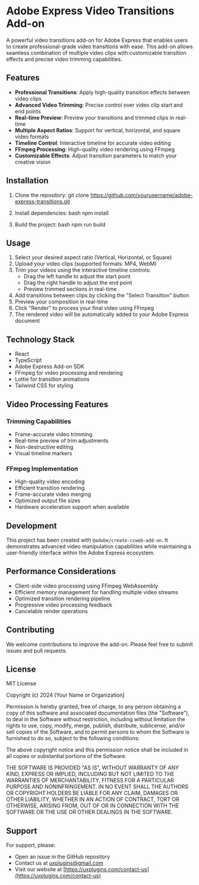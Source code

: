 # Adobe Express Video Transitions Add-on

A powerful video transitions add-on for Adobe Express that enables users to create professional-grade video transitions with ease. This add-on allows seamless combination of multiple video clips with customizable transition effects and precise video trimming capabilities.

## Features

- **Professional Transitions**: Apply high-quality transition effects between video clips
- **Advanced Video Trimming**: Precise control over video clip start and end points
- **Real-time Preview**: Preview your transitions and trimmed clips in real-time
- **Multiple Aspect Ratios**: Support for vertical, horizontal, and square video formats
- **Timeline Control**: Interactive timeline for accurate video editing
- **FFmpeg Processing**: High-quality video rendering using FFmpeg
- **Customizable Effects**: Adjust transition parameters to match your creative vision

## Installation

1. Clone the repository:
git clone https://github.com/yourusername/adobe-express-transitions.git

2. Install dependencies:
bash
npm install

3. Build the project:
bash
npm run build

## Usage

1. Select your desired aspect ratio (Vertical, Horizontal, or Square)
2. Upload your video clips (supported formats: MP4, WebM)
3. Trim your videos using the interactive timeline controls:
   - Drag the left handle to adjust the start point
   - Drag the right handle to adjust the end point
   - Preview trimmed sections in real-time
4. Add transitions between clips by clicking the "Select Transition" button
5. Preview your composition in real-time
6. Click "Render" to process your final video using FFmpeg
7. The rendered video will be automatically added to your Adobe Express document

## Technology Stack

- React
- TypeScript
- Adobe Express Add-on SDK
- FFmpeg for video processing and rendering
- Lottie for transition animations
- Tailwind CSS for styling

## Video Processing Features

### Trimming Capabilities

- Frame-accurate video trimming
- Real-time preview of trim adjustments
- Non-destructive editing
- Visual timeline markers

### FFmpeg Implementation

- High-quality video encoding
- Efficient transition rendering
- Frame-accurate video merging
- Optimized output file sizes
- Hardware acceleration support when available

## Development

This project has been created with `@adobe/create-ccweb-add-on`. It demonstrates advanced video manipulation capabilities while maintaining a user-friendly interface within the Adobe Express ecosystem.

## Performance Considerations

- Client-side video processing using FFmpeg WebAssembly
- Efficient memory management for handling multiple video streams
- Optimized transition rendering pipeline
- Progressive video processing feedback
- Cancelable render operations

## Contributing

We welcome contributions to improve the add-on. Please feel free to submit issues and pull requests.

## License

MIT License

Copyright (c) 2024 [Your Name or Organization]

Permission is hereby granted, free of charge, to any person obtaining a copy
of this software and associated documentation files (the "Software"), to deal
in the Software without restriction, including without limitation the rights
to use, copy, modify, merge, publish, distribute, sublicense, and/or sell
copies of the Software, and to permit persons to whom the Software is
furnished to do so, subject to the following conditions:

The above copyright notice and this permission notice shall be included in all
copies or substantial portions of the Software.

THE SOFTWARE IS PROVIDED "AS IS", WITHOUT WARRANTY OF ANY KIND, EXPRESS OR
IMPLIED, INCLUDING BUT NOT LIMITED TO THE WARRANTIES OF MERCHANTABILITY,
FITNESS FOR A PARTICULAR PURPOSE AND NONINFRINGEMENT. IN NO EVENT SHALL THE
AUTHORS OR COPYRIGHT HOLDERS BE LIABLE FOR ANY CLAIM, DAMAGES OR OTHER
LIABILITY, WHETHER IN AN ACTION OF CONTRACT, TORT OR OTHERWISE, ARISING FROM,
OUT OF OR IN CONNECTION WITH THE SOFTWARE OR THE USE OR OTHER DEALINGS IN THE
SOFTWARE.

## Support

For support, please:

- Open an issue in the GitHub repository
- Contact us at uxplugins@gmail.com
- Visit our website at [https://uxplugins.com/contact-us](https://uxplugins.com/contact-us)
